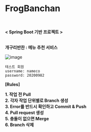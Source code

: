 # FrogBanchan
<br/>

**< Spring Boot 기반 프로젝트 >**
<br/><br/>

**개구리반찬 : 메뉴 추천 서비스**

![image](https://github.com/2023-DDWU-Frog/FrogBanchan/assets/112995965/dfa1a711-f764-446a-ba20-32e0d3b8733e)


```
테스트 회원
username: nameco
password: 20200982
```


**[Rules]**

**1. 작업 전 Pull**<br/>
**2. 각자 작업 단위별로 Branch 생성**<br/>
**3. Error를 반드시 확인하고 Commit & Push**<br/>
**4. Pull request 생성**<br/>
**5. 충돌이 없으면 Merge**<br/>
**6. Branch 삭제**

